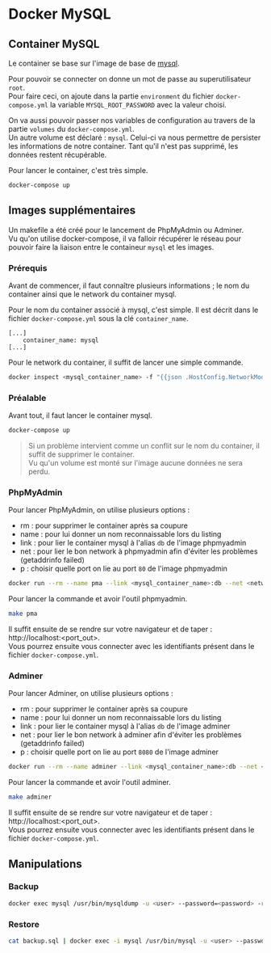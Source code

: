 # Docker MySQL

## Container MySQL

Le container se base sur l'image de base de [mysql](https://hub.docker.com/_/mysql/).

Pour pouvoir se connecter on donne un mot de passe au superutilisateur `root`.  
Pour faire ceci, on ajoute dans la partie `environment` du fichier `docker-compose.yml`
la variable `MYSQL_ROOT_PASSWORD` avec la valeur choisi.

On va aussi pouvoir passer nos variables de configuration au travers de la partie
`volumes` du `docker-compose.yml`.  
Un autre volume est déclaré : `mysql`. Celui-ci va nous permettre de persister
les informations de notre container. Tant qu'il n'est pas supprimé, les données
restent récupérable.

Pour lancer le container, c'est très simple.
```bash
docker-compose up
```

## Images supplémentaires

Un makefile a été créé pour le lancement de PhpMyAdmin ou Adminer.  
Vu qu'on utilise docker-compose, il va falloir récupérer le réseau pour pouvoir
faire la liaison entre le containeur `mysql` et les images.

### Prérequis

Avant de commencer, il faut connaître plusieurs informations ; le nom du container
ainsi que le network du container mysql.

Pour le nom du container associé à mysql, c'est simple.
Il est décrit dans le fichier `docker-compose.yml` sous la clé `container_name`.

```
[...]
    container_name: mysql
[...]
```

Pour le network du container, il suffit de lancer une simple commande.

```bash
docker inspect <mysql_container_name> -f "{{json .HostConfig.NetworkMode }}"
```

### Préalable

Avant tout, il faut lancer le container mysql.

```bash
docker-compose up
```

 > Si un problème intervient comme un conflit sur le nom du container, il suffit de supprimer le container.  
 Vu qu'un volume est monté sur l'image aucune données ne sera perdu.

### PhpMyAdmin

Pour lancer PhpMyAdmin, on utilise plusieurs options :
 * rm : pour supprimer le container après sa coupure
 * name : pour lui donner un nom reconnaissable lors du listing
 * link : pour lier le container mysql à l'alias `db` de l'image phpmyadmin
 * net : pour lier le bon network à phpmyadmin afin d'éviter les problèmes (getaddrinfo failed)
 * p : choisir quelle port on lie au port `80` de l'image phpmyadmin

```bash
docker run --rm --name pma --link <mysql_container_name>:db --net <network> -p <port_out>:80 phpmyadmin/phpmyadmin
```

Pour lancer la commande et avoir l'outil phpmyadmin.
```bash
make pma
```
Il suffit ensuite de se rendre sur votre navigateur et de taper : http://localhost:<port_out>.  
Vous pourrez ensuite vous connecter avec les identifiants présent dans le fichier
`docker-compose.yml`.

### Adminer

Pour lancer Adminer, on utilise plusieurs options :
 * rm : pour supprimer le container après sa coupure
 * name : pour lui donner un nom reconnaissable lors du listing
 * link : pour lier le container mysql à l'alias `db` de l'image adminer
 * net : pour lier le bon network à adminer afin d'éviter les problèmes (getaddrinfo failed)
 * p : choisir quelle port on lie au port `8080` de l'image adminer

```bash
docker run --rm --name adminer --link <mysql_container_name>:db --net <network> -p <port_out>:8080 adminer
```

Pour lancer la commande et avoir l'outil adminer.
```bash
make adminer
```
Il suffit ensuite de se rendre sur votre navigateur et de taper : http://localhost:<port_out>.  
Vous pourrez ensuite vous connecter avec les identifiants présent dans le fichier
`docker-compose.yml`.

## Manipulations

### Backup
```bash
docker exec mysql /usr/bin/mysqldump -u <user> --password=<password> -r <database> | Set-Content backup.sql
```

### Restore
```bash
cat backup.sql | docker exec -i mysql /usr/bin/mysql -u <user> --password=<password> <database>
```
